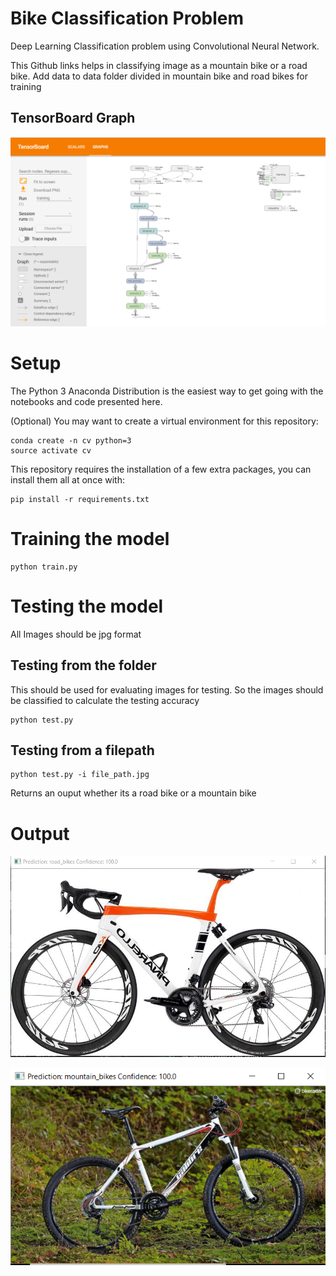 # Bike Classification Problem
Deep Learning Classification problem using Convolutional Neural Network.

This Github links helps in classifying image as a mountain bike or a road bike.
Add data to data folder divided in mountain bike and road bikes for training

## TensorBoard Graph
![TensorBoard Graph](https://github.com/Tabish06/Bike-Classifier-using-CNN/blob/master/images/2019-01-29%20(2).png) 

# Setup
The Python 3 Anaconda Distribution is the easiest way to get going with the notebooks and code presented here.

(Optional) You may want to create a virtual environment for this repository:

```
conda create -n cv python=3 
source activate cv
```

This repository requires the installation of a few extra packages, you can install them all at once with:
```
pip install -r requirements.txt
```

# Training the model
```
python train.py

```
# Testing the model
All Images should be jpg format
## Testing from the folder
This should be used for evaluating images for testing. So the images should be classified to calculate the testing accuracy

```
python test.py
```
## Testing from a filepath
```
python test.py -i file_path.jpg
```

Returns an ouput whether its a road bike or a mountain bike

# Output
![Output](https://github.com/Tabish06/Bike-Classifier-using-CNN/blob/master/images/2019-01-29%20(3).png)

![Output](https://github.com/Tabish06/Bike-Classifier-using-CNN/blob/master/images/f6cda5cbba9f5ab71fee3ce6eec5e3b0.png)
